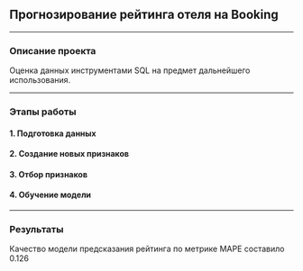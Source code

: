 ## Прогнозирование рейтинга отеля на Booking
____
### Описание проекта
Оценка данных инструментами SQL на предмет дальнейшего использования.
____
### Этапы работы
#### 1. Подготовка данных

#### 2. Создание новых признаков

#### 3. Отбор признаков

#### 4. Обучение модели
____
### Результаты
Качество модели предсказания рейтинга по метрике MAPE составило 0.126